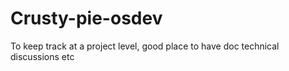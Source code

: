 # Crusty-pie-osdev
To keep track at a project level, good place to have doc technical discussions etc
